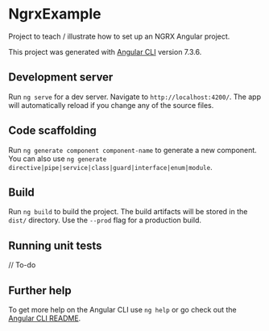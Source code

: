 # NgrxExample

Project to teach / illustrate how to set up an NGRX Angular project.

This project was generated with [Angular CLI](https://github.com/angular/angular-cli) version 7.3.6.

## Development server

Run `ng serve` for a dev server. Navigate to `http://localhost:4200/`. The app will automatically reload if you change any of the source files.

## Code scaffolding

Run `ng generate component component-name` to generate a new component. You can also use `ng generate directive|pipe|service|class|guard|interface|enum|module`.

## Build

Run `ng build` to build the project. The build artifacts will be stored in the `dist/` directory. Use the `--prod` flag for a production build.

## Running unit tests

// To-do

## Further help

To get more help on the Angular CLI use `ng help` or go check out the [Angular CLI README](https://github.com/angular/angular-cli/blob/master/README.md).
